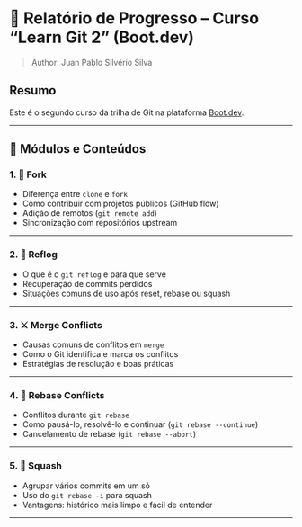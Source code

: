 # 📘 Relatório de Progresso – Curso “Learn Git 2” (Boot.dev)
> Author: Juan Pablo Silvério Silva

## Resumo

Este é o segundo curso da trilha de Git na plataforma [Boot.dev](https://boot.dev).

---

## 🧩 Módulos e Conteúdos

### 1. 🍴 Fork
- Diferença entre `clone` e `fork`
- Como contribuir com projetos públicos (GitHub flow)
- Adição de remotos (`git remote add`)
- Sincronização com repositórios upstream

---

### 2. 🧠 Reflog
- O que é o `git reflog` e para que serve
- Recuperação de commits perdidos
- Situações comuns de uso após reset, rebase ou squash

---

### 3. ⚔️ Merge Conflicts
- Causas comuns de conflitos em `merge`
- Como o Git identifica e marca os conflitos
- Estratégias de resolução e boas práticas

---

### 4. 🧬 Rebase Conflicts
- Conflitos durante `git rebase`
- Como pausá-lo, resolvê-lo e continuar (`git rebase --continue`)
- Cancelamento de rebase (`git rebase --abort`)

---

### 5. 🧹 Squash
- Agrupar vários commits em um só
- Uso do `git rebase -i` para squash
- Vantagens: histórico mais limpo e fácil de entender

---
